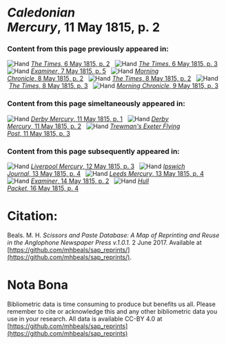 # *Caledonian Mercury*, 11 May 1815, p. 2  
  
### Content from this page previously appeared in:  
![Hand](http://scissorsandpaste.net/wp-content/uploads/2017/06/smallhandpointer.png) [*The Times*, 6 May 1815, p. 2](https://mhbeals.github.io/sap_html/The-Times/The-Times-6-May-1815-p-2)  
![Hand](http://scissorsandpaste.net/wp-content/uploads/2017/06/smallhandpointer.png) [*The Times*, 6 May 1815, p. 3](https://mhbeals.github.io/sap_html/The-Times/The-Times-6-May-1815-p-3)  
![Hand](http://scissorsandpaste.net/wp-content/uploads/2017/06/smallhandpointer.png) [*Examiner*, 7 May 1815, p. 5](https://mhbeals.github.io/sap_html/Examiner/Examiner-7-May-1815-p-5)  
![Hand](http://scissorsandpaste.net/wp-content/uploads/2017/06/smallhandpointer.png) [*Morning Chronicle*, 8 May 1815, p. 2](https://mhbeals.github.io/sap_html/Morning-Chronicle/Morning-Chronicle-8-May-1815-p-2)  
![Hand](http://scissorsandpaste.net/wp-content/uploads/2017/06/smallhandpointer.png) [*The Times*, 8 May 1815, p. 2](https://mhbeals.github.io/sap_html/The-Times/The-Times-8-May-1815-p-2)  
![Hand](http://scissorsandpaste.net/wp-content/uploads/2017/06/smallhandpointer.png) [*The Times*, 8 May 1815, p. 3](https://mhbeals.github.io/sap_html/The-Times/The-Times-8-May-1815-p-3)  
![Hand](http://scissorsandpaste.net/wp-content/uploads/2017/06/smallhandpointer.png) [*Morning Chronicle*, 9 May 1815, p. 3](https://mhbeals.github.io/sap_html/Morning-Chronicle/Morning-Chronicle-9-May-1815-p-3)  
  
### Content from this page simeltaneously appeared in:  
![Hand](http://scissorsandpaste.net/wp-content/uploads/2017/06/smallhandpointer.png) [*Derby Mercury*, 11 May 1815, p. 1](https://mhbeals.github.io/sap_html/Derby-Mercury/Derby-Mercury-11-May-1815-p-1)  
![Hand](http://scissorsandpaste.net/wp-content/uploads/2017/06/smallhandpointer.png) [*Derby Mercury*, 11 May 1815, p. 2](https://mhbeals.github.io/sap_html/Derby-Mercury/Derby-Mercury-11-May-1815-p-2)  
![Hand](http://scissorsandpaste.net/wp-content/uploads/2017/06/smallhandpointer.png) [*Trewman's Exeter Flying Post*, 11 May 1815, p. 3](https://mhbeals.github.io/sap_html/Trewman's-Exeter-Flying-Post/Trewman's-Exeter-Flying-Post-11-May-1815-p-3)  
  
### Content from this page subsequently appeared in:  
![Hand](http://scissorsandpaste.net/wp-content/uploads/2017/06/smallhandpointer.png) [*Liverpool Mercury*, 12 May 1815, p. 3](https://mhbeals.github.io/sap_html/Liverpool-Mercury/Liverpool-Mercury-12-May-1815-p-3)  
![Hand](http://scissorsandpaste.net/wp-content/uploads/2017/06/smallhandpointer.png) [*Ipswich Journal*, 13 May 1815, p. 4](https://mhbeals.github.io/sap_html/Ipswich-Journal/Ipswich-Journal-13-May-1815-p-4)  
![Hand](http://scissorsandpaste.net/wp-content/uploads/2017/06/smallhandpointer.png) [*Leeds Mercury*, 13 May 1815, p. 4](https://mhbeals.github.io/sap_html/Leeds-Mercury/Leeds-Mercury-13-May-1815-p-4)  
![Hand](http://scissorsandpaste.net/wp-content/uploads/2017/06/smallhandpointer.png) [*Examiner*, 14 May 1815, p. 2](https://mhbeals.github.io/sap_html/Examiner/Examiner-14-May-1815-p-2)  
![Hand](http://scissorsandpaste.net/wp-content/uploads/2017/06/smallhandpointer.png) [*Hull Packet*, 16 May 1815, p. 4](https://mhbeals.github.io/sap_html/Hull-Packet/Hull-Packet-16-May-1815-p-4)  


# Citation: 

Beals. M. H. *Scissors and Paste Database: A Map of Reprinting and Reuse in the Anglophone Newspaper Press v.1.0.1.* 2 June 2017. Available at [https://github.com/mhbeals/sap_reprints/](https://github.com/mhbeals/sap_reprints/). 

# Nota Bona

Bibliometric data is time consuming to produce but benefits us all. Please remember to cite or acknowledge this and any other bibliometric data you use in your research. All data is available CC-BY 4.0 at [https://github.com/mhbeals/sap_reprints](https://github.com/mhbeals/sap_reprints)